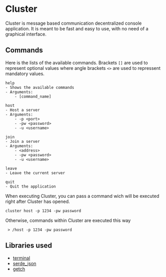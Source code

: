 # Cluster
Cluster is message based communication decentralized console application. It is meant to be fast and easy to use, with no need of a graphical interface.

## Commands
Here is the lists of the available commands.
Brackets `[]` are used to represent optional values where angle brackets `<>` are used to repressent mandatory values.
```
help
- Shows the available commands
- Arguments:
	- [command_name]

host
- Host a server
- Arguments:
	- -p <port>
	- -pw <password>
	- -u <username>

join
- Join a server
- Arguments:
	- <address>
	- -pw <password>
	- -u <username>

leave
- Leave the current server

quit
- Quit the application
```

When executing Cluster, you can pass a command wich will be executed right after Cluster has opened.
```
cluster host -p 1234 -pw password
```

Otherwise, commands within Cluster are executed this way
```
 > /host -p 1234 -pw password
```

## Libraries used
* [terminal](https://github.com/Slazaa/Rust-Terminal)
* [serde_json](https://github.com/serde-rs/json)
* [getch](https://crates.io/crates/getch)
